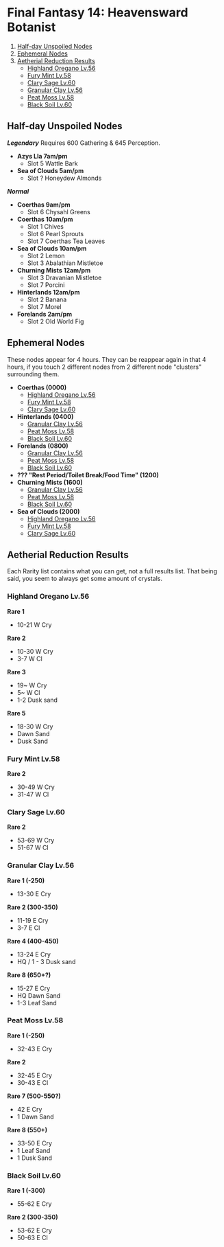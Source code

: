 # Final Fantasy 14: Heavensward Botanist

1. [Half-day Unspoiled Nodes](#alf-day-unspoiled-nodes)
2. [Ephemeral Nodes](#ephemeral-nodes)
3. [Aetherial Reduction Results](#aetherial-reduction-results)
    * [Highland Oregano Lv.56](#highland-oregano-lv56)
    * [Fury Mint Lv.58](#fury-mint-lv58)
    * [Clary Sage Lv.60](#clary-sage-lv60)
    * [Granular Clay Lv.56](#granular-clay-lv56)
    * [Peat Moss Lv.58](#peat-moss-lv58)
    * [Black Soil Lv.60](#black-soil-lv60)

## Half-day Unspoiled Nodes


**_Legendary_**
Requires 600 Gathering & 645 Perception.
* **Azys Lla 7am/pm** 
  * Slot 5 Wattle Bark
* **Sea of Clouds 5am/pm** 
  * Slot ? Honeydew Almonds

**_Normal_**
* **Coerthas 9am/pm** 
  * Slot 6 Chysahl Greens
* **Coerthas 10am/pm**
  * Slot 1 Chives
  * Slot 6 Pearl Sprouts
  * Slot 7 Coerthas Tea Leaves
* **Sea of Clouds 10am/pm** 
  * Slot 2 Lemon
  * Slot 3 Abalathian Mistletoe
* **Churning Mists 12am/pm** 
  * Slot 3 Dravanian Mistletoe
  * Slot 7 Porcini
* **Hinterlands 12am/pm**
  * Slot 2 Banana
  * Slot 7 Morel
* **Forelands 2am/pm** 
  * Slot 2 Old World Fig 


## Ephemeral Nodes

These nodes appear for 4 hours. They can be reappear again in that 4 hours, if you touch 2 different nodes from 2 different node "clusters" surrounding them.

* **Coerthas (0000)**
  * [Highland Oregano Lv.56](#highland-oregano-lv56)
  * [Fury Mint Lv.58](#fury-mint-lv58)
  * [Clary Sage Lv.60](#clary-sage-lv60)
* **Hinterlands (0400)** 
  * [Granular Clay Lv.56](#granular-clay-lv56)  
  * [Peat Moss Lv.58](#peat-moss-lv58)
  * [Black Soil Lv.60](#black-soil-lv60)
* **Forelands (0800)**
  * [Granular Clay Lv.56](#granular-clay-lv56) 
  * [Peat Moss Lv.58](#peat-moss-lv58)
  * [Black Soil Lv.60](#black-soil-lv60)
* **??? "Rest Period/Toilet Break/Food Time" (1200)** 
* **Churning Mists (1600)**
  * [Granular Clay Lv.56](#granular-clay-lv56)  
  * [Peat Moss Lv.58](#peat-moss-lv58)
  * [Black Soil Lv.60](#black-soil-lv60)
* **Sea of Clouds (2000)** 
  * [Highland Oregano Lv.56](#highland-oregano-lv56)
  * [Fury Mint Lv.58](#fury-mint-lv58)
  * [Clary Sage Lv.60](#clary-sage-lv60)

## Aetherial Reduction Results

Each Rarity list contains what you can get, not a full results list. That being said, you seem to always get some amount of crystals.

### Highland Oregano Lv.56

**Rare 1**
* 10-21 W Cry

**Rare 2**
* 10-30 W Cry
* 3-7 W Cl

**Rare 3**
* 19~ W Cry
* 5~ W Cl
* 1-2 Dusk sand

**Rare 5**
* 18-30 W Cry
* Dawn Sand
* Dusk Sand

### Fury Mint Lv.58

**Rare 2**
* 30-49 W Cry
* 31-47 W Cl

### Clary Sage Lv.60

**Rare 2**
* 53-69 W Cry
* 51-67 W Cl

### Granular Clay Lv.56
**Rare 1 (-250)**
* 13-30 E Cry

**Rare 2 (300-350)**
* 11-19 E Cry
* 3-7 E Cl

**Rare 4 (400-450)**
* 13-24 E Cry
* HQ / 1 - 3 Dusk sand

**Rare 8 (650+?)**
* 15-27 E Cry
* HQ Dawn Sand
* 1-3 Leaf Sand

### Peat Moss Lv.58
**Rare 1 (-250)**
* 32-43 E Cry

**Rare 2**
* 32-45 E Cry
* 30-43 E Cl

**Rare 7 (500-550?)**
* 42 E Cry
* 1 Dawn Sand

**Rare 8 (550+)**
* 33-50 E Cry
* 1 Leaf Sand
* 1 Dusk Sand

### Black Soil Lv.60

**Rare 1 (-300)**
* 55-62 E Cry

**Rare 2 (300-350)**
* 53-62 E Cry
* 50-63 E Cl
